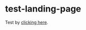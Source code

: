 # test-landing-page

Test by [clicking here](https://bhavya4official.github.io/test-landing-page/).
